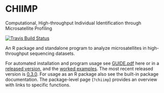 # CHIIMP
Computational, High-throughput Individual Identification through Microsatellite Profiling

[![Travis Build Status](https://travis-ci.org/ShawHahnLab/chiimp.svg?branch=master)](https://travis-ci.org/ShawHahnLab/chiimp)

An R package and standalone program to analyze microsatellites in
high-throughput sequencing datasets.

For automated installation and program usage see [GUIDE.pdf](GUIDE.pdf) here or
in a [released version](https://github.com/ShawHahnLab/chiimp/releases), and the [worked examples].
The most recent released version is [0.3.0](https://github.com/ShawHahnLab/chiimp/releases/tag/0.3.0).
For usage as an R package also see the built-in package documentation.  The
package-level page (`?chiimp`) provides an overview with links to specific
functions.

[worked examples]: docs
